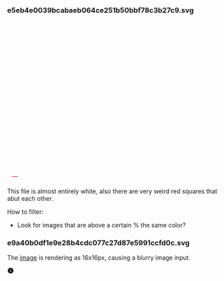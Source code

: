 ### e5eb4e0039bcabaeb064ce251b50bbf78c3b27c9.svg

<svg xmlns="http://www.w3.org/2000/svg" width="35.5" height="373.5"><g style="fill:red"><path d="M11 362h1v1h-1zM12 362h1v1h-1zM13 362h1v1h-1zM14 362h1v1h-1zM15 362h1v1h-1zM16 362h1v1h-1zM17 362h1v1h-1zM18 362h1v1h-1zM19 362h1v1h-1zM20 362h1v1h-1zM21 362h1v1h-1zM22 362h1v1h-1zM23 362h1v1h-1zM24 362h1v1h-1z" style="fill:red;stroke:none"/></g><path d="M11.5 362.5h13" style="fill:red"/><g style="fill:none;opacity:.5;stroke:red;stroke-width:.3"><circle cx="11.5" cy="362.5" r="1" style="fill:none"/></g><g style="fill:none;opacity:.5;stroke:green;stroke-width:.3"><circle cx="24.5" cy="362.5" r="1" style="fill:none"/></g></svg>


This file is almost entirely white, also there are very weird red squares that abut each other.

How to filter:
- Look for images that are above a certain % the same color?

### e9a40b0df1e9e28b4cdc077c27d87e5991ccfd0c.svg

The [image](https://datasets-server.huggingface.co/cached-assets/darknoon/svg-stack-filtered/--/8503a6e512ca2c646a9bb5e7a99fdc5c690c9ea4/--/default/train/497/image/image.jpg?Expires=1749156939&Signature=liYzuvA8jnc4Vpz7yMOGauMNd3lQAR6Jh28DyJjyqS00Y5luNvbL~NdUZgFqHcezc27wRtILBvIisrrdLjwFC5MNFGbqDe7yghxR4y7b3XPQcYWTxFpdc3URfLLFgm-W9XQBJF2Sh1Od9ZCQRocA1HCXbMDtn1TE~b9FBTCg0Ch1~Yd9hToh-fTNePlNQZDY5YeNEuB2CTpEAqfwZCyWo-V2JyWalK1yoT65D1L9gu~6ooE6C-qOR3a8LfaBNFDoep5Gxhmfa9~vBnk0QcwBGREPg7ertcRw67sNmkxl7zqB3ztQ8ujccqa1~liOwLcAx69KaR85WbmntMORustDmg__&Key-Pair-Id=K3EI6M078Z3AC3) is rendering as 16x16px, causing a blurry image input.

<svg xmlns="http://www.w3.org/2000/svg" xmlns:xlink="http://www.w3.org/1999/xlink" width="16" height="16"><defs><path id="a" d="M8 1.33a6.67 6.67 0 1 0 0 13.34A6.67 6.67 0 0 0 8 1.33m.67 10H7.33v-4h1.34zm0-5.33H7.33V4.67h1.34z"/></defs><g fill="none" fill-rule="evenodd"><mask id="b" fill="#fff"><use xlink:href="#a"/></mask><g fill="CurrentColor" mask="url(#b)"><path d="M0 0h16v16H0z"/></g></g></svg>
